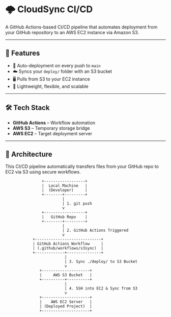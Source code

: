 # 🌩️ CloudSync CI/CD

A GitHub Actions-based CI/CD pipeline that automates deployment from your GitHub repository to an AWS EC2 instance via Amazon S3.

---

## 🚀 Features

- 🔁 Auto-deployment on every push to `main`
- ☁️ Syncs your `deploy/` folder with an S3 bucket
- 🖥️ Pulls from S3 to your EC2 instance
- 🧩 Lightweight, flexible, and scalable

---

## 🛠️ Tech Stack

- **GitHub Actions** – Workflow automation
- **AWS S3** – Temporary storage bridge
- **AWS EC2** – Target deployment server

---

## 🧱 Architecture

This CI/CD pipeline automatically transfers files from your GitHub repo to EC2 via S3 using secure workflows.

```plaintext
                +------------------+
                |  Local Machine   |
                |  (Developer)     |
                +--------+---------+
                         |
                         | 1. git push
                         v
                +------------------+
                |   GitHub Repo    |
                +--------+---------+
                         |
                         | 2. GitHub Actions Triggered
                         v
            +-----------------------------+
            | GitHub Actions Workflow     |
            | (.github/workflows/s3sync)  |
            +-------------+---------------+
                          |
                          | 3. Sync ./deploy/ to S3 Bucket
                          v
               +---------------------+
               |     AWS S3 Bucket   |
               +----------+----------+
                          |
                          | 4. SSH into EC2 & Sync from S3
                          v
               +---------------------+
               |    AWS EC2 Server   |
               | (Deployed Project)  |
               +---------------------+
